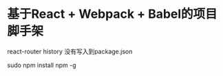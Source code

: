 # 基于React + Webpack + Babel的项目脚手架

react-router  history  没有写入到package.json 

sudo npm install npm -g
